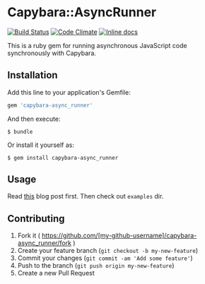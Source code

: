 # Capybara::AsyncRunner

[![Build Status](https://travis-ci.org/iliabylich/capybara-async-runner.svg?branch=master)](https://travis-ci.org/iliabylich/capybara-async-runner)
[![Code Climate](https://codeclimate.com/github/iliabylich/capybara-async-runner/badges/gpa.svg)](https://codeclimate.com/github/iliabylich/capybara-async-runner)
[![Inline docs](http://inch-ci.org/github/iliabylich/capybara-async-runner.svg?branch=master)](http://inch-ci.org/github/iliabylich/capybara-async-runner)

This is a ruby gem for running asynchronous JavaScript code synchronously with Capybara.

## Installation

Add this line to your application's Gemfile:

```ruby
gem 'capybara-async_runner'
```

And then execute:

    $ bundle

Or install it yourself as:

    $ gem install capybara-async_runner

## Usage

Read [this](http://ilyabylich.svbtle.com/capybara-and-asynchronous-stuff) blog post first.
Then check out `examples` dir.

## Contributing

1. Fork it ( https://github.com/[my-github-username]/capybara-async_runner/fork )
2. Create your feature branch (`git checkout -b my-new-feature`)
3. Commit your changes (`git commit -am 'Add some feature'`)
4. Push to the branch (`git push origin my-new-feature`)
5. Create a new Pull Request
